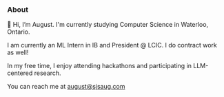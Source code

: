 ### About
👋 Hi, I’m August. I'm currently studying Computer Science in Waterloo, Ontario. 

I am currently an ML Intern in IB and President @ LCIC. I do contract work as well!

In my free time, I enjoy attending hackathons and participating in LLM-centered research.

You can reach me at august@sjsaug.com
